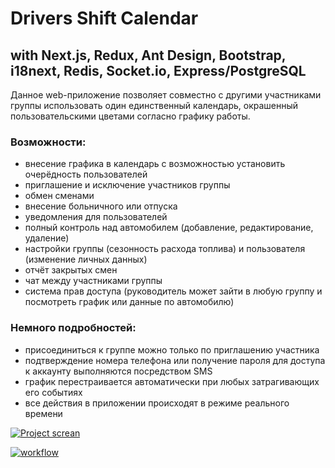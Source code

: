 # Drivers Shift Calendar

## with Next.js, Redux, Ant Design, Bootstrap, i18next, Redis, Socket.io, Express/PostgreSQL

Данное web-приложение позволяет совместно с другими участниками группы использовать один единственный календарь, окрашенный пользовательскими цветами согласно графику работы.

### Возможности:
- внесение графика в календарь с возможностью установить очерёдность пользователей
- приглашение и исключение участников группы
- обмен сменами
- внесение больничного или отпуска
- уведомления для пользователей
- полный контроль над автомобилем (добавление, редактирование, удаление)
- настройки группы (сезонность расхода топлива) и пользователя (изменение личных данных)
- отчёт закрытых смен
- чат между участниками группы
- система прав доступа (руководитель может зайти в любую группу и посмотреть график или данные по автомобилю)

### Немного подробностей:
- присоединиться к группе можно только по приглашению участника
- подтверждение номера телефона или получение пароля для доступа к аккаунту выполняются посредством SMS
- график перестраивается автоматически при любых затрагивающих его событиях
- все действия в приложении происходят в режиме реального времени

[![Project screan](https://am-projects.ru/images/drivers-calendar.png)](https://drivers.am-projects.ru)

[![workflow](https://github.com/hakon22/drivers-calendar/actions/workflows/deploy.yml/badge.svg)](https://github.com/hakon22/drivers-calendar/actions)